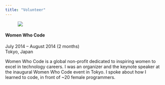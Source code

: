 ```yaml
---
title: "Volunteer"
---
```


<figure class="resume-img"><img src="{{ site.url }}/images/volunteer.jpg" class="img-responsive"></figure>

#### Women Who Code

<p class="resume-date">July 2014 – August 2014 (2 months)<br>Tokyo, Japan</p>

Women Who Code is a global non-profit dedicated to inspiring women to excel in technology careers. I was an organizer and the keynote speaker at the inaugural Women Who Code event in Tokyo. I spoke about how I learned to code, in front of ~20 female programmers.
